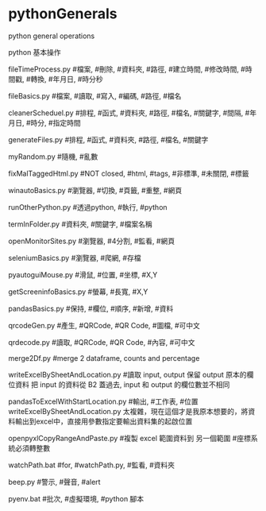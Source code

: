# pythonGenerals
python general operations

python 基本操作

fileTimeProcess.py
  #檔案, #刪除, #資料夾, #路徑, #建立時間, #修改時間, #時間戳, #轉換, #年月日, #時分秒

fileBasics.py
  #檔案, #讀取, #寫入, #編碼, #路徑, #檔名 

cleanerScheduel.py
  #排程, #函式, #資料夾, #路徑, #檔名, #關鍵字, #間隔, #年月日, #時分, #指定時間

generateFiles.py
  #排程, #函式, #資料夾, #路徑, #檔名, #關鍵字

myRandom.py
  #隨機, #亂數

fixMalTaggedHtml.py
  #NOT closed, #html, #tags, #非標準, #未關閉, #標籤
  
winautoBasics.py
  #瀏覽器, #切換, #頁籤, #重整, #網頁

runOtherPython.py
  #透過python, #執行, #python

termInFolder.py
  #資料夾, #關鍵字, #檔案名稱

openMonitorSites.py
  #瀏覽器, #4分割, #監看, #網頁

seleniumBasics.py
  #瀏覽器, #爬網, #存檔

pyautoguiMouse.py 
  #滑鼠, #位置, #坐標, #X,Y

getScreeninfoBasics.py
  #螢幕, #長寬, #X,Y

pandasBasics.py
  #保持, #欄位, #順序, #新增, #資料

qrcodeGen.py
  #產生, #QRCode, #QR Code, #圖檔, #可中文

qrdecode.py
  #讀取, #QRCode, #QR Code, #內容, #可中文

merge2Df.py
  #merge 2 dataframe, counts and percentage

writeExcelBySheetAndLocation.py
  #讀取 input, output 保留 output 原本的欄位資料 把 input 的資料從 B2 蓋過去, input 和 output 的欄位數並不相同

pandasToExcelWithStartLocation.py
  #輸出, #工作表, #位置
  writeExcelBySheetAndLocation.py 太複雜，現在這個才是我原本想要的，將資料輸出到excel中，直接用參數指定要輸出資料集的起啟位置

openpyxlCopyRangeAndPaste.py
  #複製 excel 範圍資料到 另一個範圍
  #座標系統必須轉整數

watchPath.bat
  #for,  #watchPath.py, #監看,  #資料夾  

beep.py
  #警示,  #聲音,  #alert

pyenv.bat
  #批次, #虛擬環境, #python 腳本
